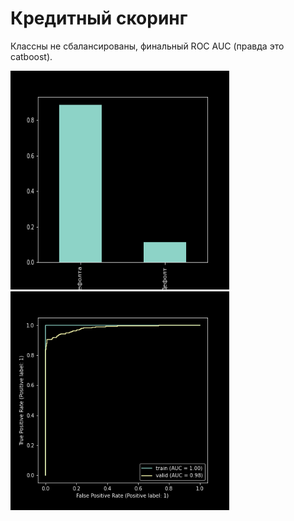 # Кредитный скоринг
 Классны не сбалансированы, финальный ROC AUC (правда это catboost).
<!DOCTYPE html>
<html>
 <head>
  <meta charset="utf-8">
 </head>
 <body>
  <p>
    <img src="https://github.com/DenisenkoDS/scoring/blob/main/class.png" alt="images/thumb1.jpg" width="350" height="350">
    <img src="https://github.com/DenisenkoDS/scoring/blob/main/roc_auc.png" alt="images/thumb2.jpg" width="350" height="350">
  </p>
 </body>
</html>
